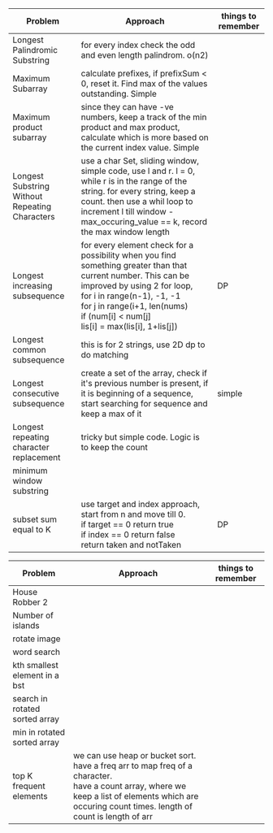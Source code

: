 |  Problem | Approach  |  things to remember |
| - | - | - |
| Longest Palindromic Substring  | for every index check the odd and even length palindrom. o(n2)  |   |
| Maximum Subarray  | calculate prefixes, if prefixSum < 0, reset it. Find max of the values outstanding. Simple |   |
| Maximum product subarray| since they can have -ve numbers, keep a track of the min product and max product, calculate which is more based on the current index value. Simple | |
| Longest Substring Without Repeating Characters  |  use a char Set, sliding window, simple code, use l and r. l = 0, while r is in the range of the string. for every string, keep a count. then use a whil loop to increment l till window - max_occuring_value == k, record the max window length|   |
| Longest increasing subsequence  | for every element check for a possibility when you find something greater than that current number. This can be improved by using 2 for loop, <br />for i in range(n-1), -1, -1 <br /> for j in range(i+1, len(nums) <br />if (num[i] < num[j] <br />lis[i] = max(lis[i], 1+lis[j]) | DP |
| Longest common subsequence | this is for 2 strings, use 2D dp to do matching | |
| Longest consecutive subsequence | create a set of the array, check if it's previous number is present, if it is beginning of a sequence, start searching for sequence and keep a max of it| simple |
| Longest repeating character replacement| tricky but simple code. Logic is to keep the count| |
| minimum window substring | | |
| subset sum equal to K | use target and index approach, start from n and move till 0. <br />if target == 0 return true  <br />if index == 0 return false  <br />return taken and notTaken | DP |

|  Problem | Approach  |  things to remember |
| - | - | - |
|House Robber 2 |  | |
| Number of islands| | |
| rotate image | | |
| word search | | |
| kth smallest element in a bst| | | 
| search in rotated sorted array| | |
| min in rotated sorted array| | |
| top K frequent elements | we can use heap or bucket sort. <br /> have a freq arr to map freq of a character. <br /> have a count array, where we keep a list of elements which are occuring count times. length of count is length of arr| | |




